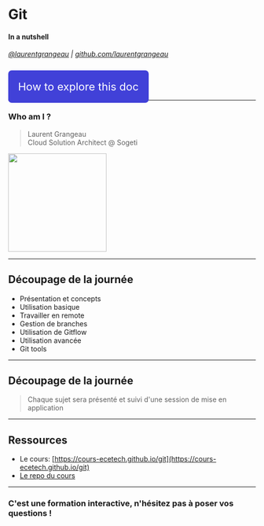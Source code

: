 # Git
#### In a nutshell

<i><a target="_new" href="http://twitter.com/laurentgrangeau">@laurentgrangeau</a> | <a target="_new" href="http://github.com/laurentgrangeau">github.com/laurentgrangeau</a></i>

<br />

<a href="#/2/4" style="font-size: 22px; background: #4141d8; text-decoration: none; padding: 20px; color: white; border-radius: 7px;">How to explore this doc</a>

---

### Who am I ?

> Laurent Grangeau<br />
> Cloud Solution Architect @ Sogeti

<img src="https://pbs.twimg.com/profile_images/1007639151812988929/ln3iUxxF_400x400.jpg" width="200px" />

----

## Découpage de la journée

* Présentation et concepts
* Utilisation basique
* Travailler en remote
* Gestion de branches
* Utilisation de Gitflow
* Utilisation avancée
* Git tools

----

## Découpage de la journée

> Chaque sujet sera présenté et suivi d'une session de mise en application

----

## Ressources

* Le cours: [https://cours-ecetech.github.io/git](https://cours-ecetech.github.io/git)
* [Le repo du cours](https://github.com/cours-ecetech/git)

----

### C'est une formation interactive, n'hésitez pas à poser vos questions !
